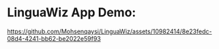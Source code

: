 # LinguaWiz App Demo:


https://github.com/Mohsenqaysi/LinguaWiz/assets/10982414/8e23fedc-08d4-4241-bb62-be2022e59f93

